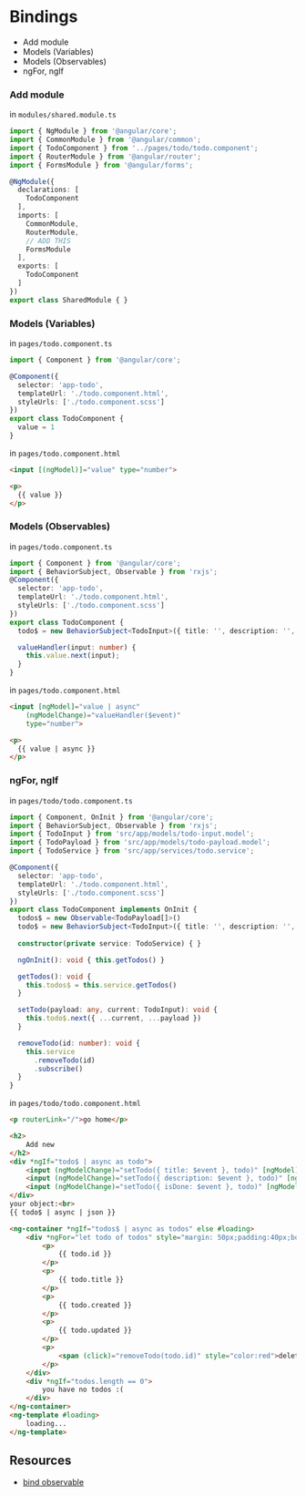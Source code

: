 # Bindings
* Add module
* Models (Variables)
* Models (Observables)
* ngFor, ngIf

### Add module
in `modules/shared.module.ts`
```ts
import { NgModule } from '@angular/core';
import { CommonModule } from '@angular/common';
import { TodoComponent } from '../pages/todo/todo.component';
import { RouterModule } from '@angular/router';
import { FormsModule } from '@angular/forms';

@NgModule({
  declarations: [
    TodoComponent
  ],
  imports: [
    CommonModule,
    RouterModule,
    // ADD THIS
    FormsModule
  ],
  exports: [
    TodoComponent
  ]
})
export class SharedModule { }

```
### Models (Variables)
in `pages/todo.component.ts`
```ts
import { Component } from '@angular/core';

@Component({
  selector: 'app-todo',
  templateUrl: './todo.component.html',
  styleUrls: ['./todo.component.scss']
})
export class TodoComponent {
  value = 1
}
```
in `pages/todo.component.html`
```html
<input [(ngModel)]="value" type="number">

<p>
  {{ value }}
</p>
```
### Models (Observables)
in `pages/todo.component.ts`
```ts
import { Component } from '@angular/core';
import { BehaviorSubject, Observable } from 'rxjs';
@Component({
  selector: 'app-todo',
  templateUrl: './todo.component.html',
  styleUrls: ['./todo.component.scss']
})
export class TodoComponent {
  todo$ = new BehaviorSubject<TodoInput>({ title: '', description: '', isDone: false })

  valueHandler(input: number) {
    this.value.next(input);
  }
}
```
in `pages/todo.component.html`
```html
<input [ngModel]="value | async"
    (ngModelChange)="valueHandler($event)"
    type="number">

<p>
  {{ value | async }}
</p>
```
### ngFor, ngIf
in `pages/todo/todo.component.ts`
```ts
import { Component, OnInit } from '@angular/core';
import { BehaviorSubject, Observable } from 'rxjs';
import { TodoInput } from 'src/app/models/todo-input.model';
import { TodoPayload } from 'src/app/models/todo-payload.model';
import { TodoService } from 'src/app/services/todo.service';

@Component({
  selector: 'app-todo',
  templateUrl: './todo.component.html',
  styleUrls: ['./todo.component.scss']
})
export class TodoComponent implements OnInit {
  todos$ = new Observable<TodoPayload[]>()
  todo$ = new BehaviorSubject<TodoInput>({ title: '', description: '', isDone: false })
  
  constructor(private service: TodoService) { }

  ngOnInit(): void { this.getTodos() }

  getTodos(): void {
    this.todos$ = this.service.getTodos()
  }

  setTodo(payload: any, current: TodoInput): void {
    this.todo$.next({ ...current, ...payload })
  }

  removeTodo(id: number): void {
    this.service
      .removeTodo(id)
      .subscribe()
  }
}
```
in `pages/todo/todo.component.html`
```html
<p routerLink="/">go home</p>

<h2>
    Add new
</h2>
<div *ngIf="todo$ | async as todo">
    <input (ngModelChange)="setTodo({ title: $event }, todo)" [ngModel]="todo.title" type="text">
    <input (ngModelChange)="setTodo({ description: $event }, todo)" [ngModel]="todo.description" type="text">
    <input (ngModelChange)="setTodo({ isDone: $event }, todo)" [ngModel]="todo.isDone" type="checkbox">
</div>
your object:<br>
{{ todo$ | async | json }}

<ng-container *ngIf="todos$ | async as todos" else #loading>
    <div *ngFor="let todo of todos" style="margin: 50px;padding:40px;border:solid 1px black">
        <p>
            {{ todo.id }}
        </p>
        <p>
            {{ todo.title }}
        </p>
        <p>
            {{ todo.created }}
        </p>
        <p>
            {{ todo.updated }}
        </p>
        <p>
            <span (click)="removeTodo(todo.id)" style="color:red">delete me</span>
        </p>
    </div>
    <div *ngIf="todos.length == 0">
        you have no todos :(
    </div>
</ng-container>
<ng-template #loading>
    loading...
</ng-template>
```
## Resources
* [bind observable](https://stackoverflow.com/questions/38844835/extending-angular-2-ngmodel-directive-to-use-observables)

